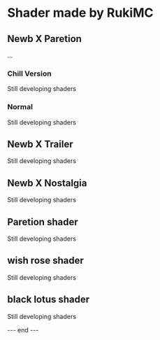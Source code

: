 # Shader made by RukiMC 

## Newb X Paretion 
...
### Chill Version
Still developing shaders
### Normal
Still developing shaders

## Newb X Trailer
Still developing shaders

## Newb X Nostalgia 
Still developing shaders

## Paretion shader 
Still developing shaders

## wish rose shader
Still developing shaders

## black lotus shader
Still developing shaders

--- end ---
